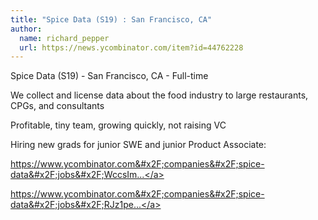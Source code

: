 ```yaml
---
title: "Spice Data (S19) : San Francisco, CA"
author:
  name: richard_pepper
  url: https://news.ycombinator.com/item?id=44762228
---
```


<JobNavigation />

Spice Data (S19) - San Francisco, CA - Full-time

We collect and license data about the food industry to large restaurants, CPGs, and consultants

Profitable, tiny team, growing quickly, not raising VC

Hiring new grads for junior SWE and junior Product Associate:

<a href="https:&#x2F;&#x2F;www.ycombinator.com&#x2F;companies&#x2F;spice-data&#x2F;jobs&#x2F;WccsImv-junior-software-engineer-backend-new-grad">https:&#x2F;&#x2F;www.ycombinator.com&#x2F;companies&#x2F;spice-data&#x2F;jobs&#x2F;WccsIm...</a>

<a href="https:&#x2F;&#x2F;www.ycombinator.com&#x2F;companies&#x2F;spice-data&#x2F;jobs&#x2F;RJz1peY-product-associate-new-grad">https:&#x2F;&#x2F;www.ycombinator.com&#x2F;companies&#x2F;spice-data&#x2F;jobs&#x2F;RJz1pe...</a>
<JobApplication />
